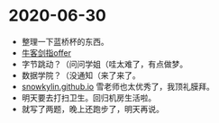 # 2020-06-30

- 整理一下蓝桥杯的东西。
- [牛客剑指offer](https://www.nowcoder.com/ta/coding-interviews?tdsourcetag=s_pctim_aiomsg)
- 字节跳动？（问问学姐（哇太难了，有点做梦。
- 数据学院？（没通知（来了来了。
- [snowkylin.github.io](https://snowkylin.github.io) 雪老师也太优秀了，我顶礼膜拜。
- 明天要去打扫卫生。回归机房生活啦。
- 就写了两题，晚上还跑步了，明天再说。